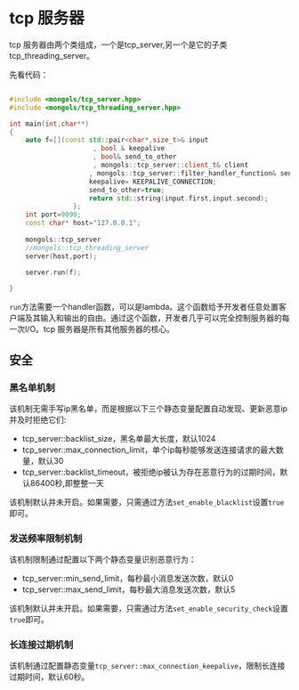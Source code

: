 # tcp 服务器

tcp 服务器由两个类组成，一个是tcp_server,另一个是它的子类tcp_threading_server。



先看代码：

```cpp

#include <mongols/tcp_server.hpp>
#include <mongols/tcp_threading_server.hpp>

int main(int,char**)
{
	auto f=[](const std::pair<char*,size_t>& input
					 , bool & keepalive
                     , bool& send_to_other
                     , mongols::tcp_server::client_t& client
                    , mongols::tcp_server::filter_handler_function& send_to_other_filter){
					keepalive= KEEPALIVE_CONNECTION;
					send_to_other=true;
					return std::string(input.first,input.second);
				};
	int port=9090;
	const char* host="127.0.0.1";
	
	mongols::tcp_server
    //mongols::tcp_threading_server
	server(host,port);
	
	server.run(f);

}

```



`run`方法需要一个handler函数，可以是lambda。这个函数给予开发者任意处置客户端及其输入和输出的自由。通过这个函数，开发者几乎可以完全控制服务器的每一次I/O。tcp 服务器是所有其他服务器的核心。


## 安全

### 黑名单机制
该机制无需手写ip黑名单，而是根据以下三个静态变量配置自动发现、更新恶意ip并及时拒绝它们:

- tcp_server::backlist_size，黑名单最大长度，默认1024
- tcp_server::max_connection_limit，单个ip每秒能够发送连接请求的最大数量，默认30
- tcp_server::backlist_timeout，被拒绝ip被认为存在恶意行为的过期时间，默认86400秒,即整整一天

该机制默认并未开启。如果需要，只需通过方法`set_enable_blacklist`设置`true`即可。

### 发送频率限制机制
该机制限制通过配置以下两个静态变量识别恶意行为：

- tcp_server::min_send_limit，每秒最小消息发送次数，默认0
- tcp_server::max_send_limit，每秒最大消息发送次数，默认5


该机制默认并未开启。如果需要，只需通过方法`set_enable_security_check`设置`true`即可。

### 长连接过期机制
该机制通过配置静态变量`tcp_server::max_connection_keepalive`，限制长连接过期时间，默认60秒。



